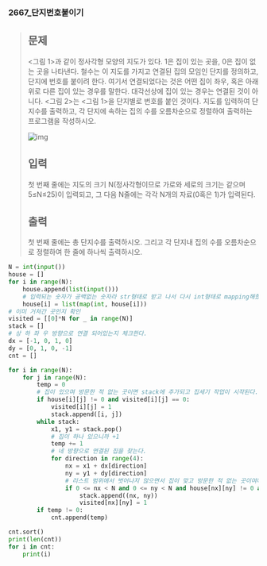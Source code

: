 ### 2667_단지번호붙이기

> ## 문제
>
> <그림 1>과 같이 정사각형 모양의 지도가 있다. 1은 집이 있는 곳을, 0은 집이 없는 곳을 나타낸다. 철수는 이 지도를 가지고 연결된 집의 모임인 단지를 정의하고, 단지에 번호를 붙이려 한다. 여기서 연결되었다는 것은 어떤 집이 좌우, 혹은 아래위로 다른 집이 있는 경우를 말한다. 대각선상에 집이 있는 경우는 연결된 것이 아니다. <그림 2>는 <그림 1>을 단지별로 번호를 붙인 것이다. 지도를 입력하여 단지수를 출력하고, 각 단지에 속하는 집의 수를 오름차순으로 정렬하여 출력하는 프로그램을 작성하시오.
>
> ![img](https://www.acmicpc.net/upload/images/ITVH9w1Gf6eCRdThfkegBUSOKd.png)
>
> ## 입력
>
> 첫 번째 줄에는 지도의 크기 N(정사각형이므로 가로와 세로의 크기는 같으며 5≤N≤25)이 입력되고, 그 다음 N줄에는 각각 N개의 자료(0혹은 1)가 입력된다.
>
> ## 출력
>
> 첫 번째 줄에는 총 단지수를 출력하시오. 그리고 각 단지내 집의 수를 오름차순으로 정렬하여 한 줄에 하나씩 출력하시오.





```python
N = int(input())
house = []
for i in range(N):
    house.append(list(input()))
    # 입력되는 숫자가 공백없는 숫자라 str형태로 받고 나서 다시 int형태로 mapping해줬다.
    house[i] = list(map(int, house[i]))
# 이미 거쳐간 곳인지 확인
visited = [[0]*N for _ in range(N)]
stack = []
# 상 하 좌 우 방향으로 연결 되어있는지 체크한다.
dx = [-1, 0, 1, 0]
dy = [0, 1, 0, -1]
cnt = []

for i in range(N):
    for j in range(N):
        temp = 0
        # 집이 있으며 방문한 적 없는 곳이면 stack에 추가되고 집세기 작업이 시작된다.
        if house[i][j] != 0 and visited[i][j] == 0:
            visited[i][j] = 1
            stack.append([i, j])
        while stack:
            x1, y1 = stack.pop()
            # 집이 하나 있으니까 +1
            temp += 1
            # 네 방향으로 연결된 집을 찾는다.
            for direction in range(4):
                nx = x1 + dx[direction]
                ny = y1 + dy[direction]
                # 리스트 범위에서 벗어나지 않으면서 집이 맞고 방문한 적 없는 곳이여야 포함된다.
                if 0 <= nx < N and 0 <= ny < N and house[nx][ny] != 0 and visited[nx][ny] == 0:
                    stack.append((nx, ny))
                    visited[nx][ny] = 1
        if temp != 0:
            cnt.append(temp)

cnt.sort()
print(len(cnt))
for i in cnt:
    print(i)
```

